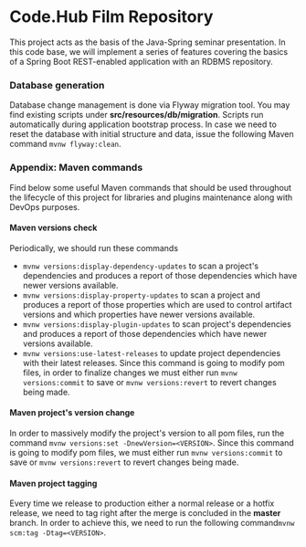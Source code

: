 # Code.Hub Film Repository
This project acts as the basis of the Java-Spring seminar presentation. In this code base, we will implement a series of features covering the basics of a Spring Boot REST-enabled application with an RDBMS repository.

### Database generation
Database change management is done via Flyway migration tool. You may find existing scripts under **src/resources/db/migration**. Scripts run automatically during application bootstrap process. In case we need to reset the database with initial structure and data, issue the following Maven command `mvnw flyway:clean`.

### Appendix: Maven commands
Find below some useful Maven commands that should be used throughout the lifecycle of this project for libraries and plugins maintenance along with DevOps purposes.

#### Maven versions check

Periodically, we should run these commands
* `mvnw versions:display-dependency-updates` to scan a project's dependencies and produces a report of those dependencies which have newer versions available.
* `mvnw versions:display-property-updates` to scan a project and produces a report of those properties which are used to control artifact versions and which properties have newer versions available.
* `mvnw versions:display-plugin-updates` to scan project's dependencies and produces a report of those dependencies which have newer versions available.
* `mvnw versions:use-latest-releases` to update project dependencies with their latest releases. Since this command is going to modify pom files, in order to finalize changes we must either run `mvnw versions:commit` to save or `mvnw versions:revert` to revert changes being made.

#### Maven project's version change
In order to massively modify the project's version to all pom files, run the command `mvnw versions:set -DnewVersion=<VERSION>`.
Since this command is going to modify pom files, we must either run `mvnw versions:commit` to save or `mvnw versions:revert` to revert changes being made.

#### Maven project tagging
Every time we release to production either a normal release or a hotfix release, we need to tag right after the merge is concluded in the **master** branch.
In order to achieve this, we need to run the following command`mvnw scm:tag -Dtag=<VERSION>`.
````
